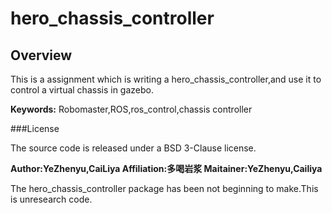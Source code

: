 # hero_chassis_controller

## Overview

This is a assignment which is writing a hero_chassis_controller,and use it to control a virtual chassis in gazebo.

**Keywords:** Robomaster,ROS,ros_control,chassis controller

###License

The source code is released under a BSD 3-Clause license.

**Author:YeZhenyu,CaiLiya
Affiliation:多喝岩浆
Maitainer:YeZhenyu,Cailiya**

The hero_chassis_controller package has been not beginning to make.This is unresearch code.